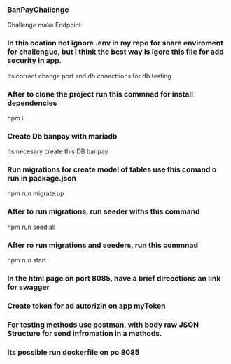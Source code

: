 ### BanPayChallenge
Challenge  make Endpoint

### In  this ocation  not  ignore .env  in my  repo for share enviroment for  challengue, but  I think  the  best  way  is  igore this file for  add security  in app.

Its correct  change  port  and db conecttions  for db  testing

### After  to  clone  the project run this  commnad  for  install dependencies
npm i 

### Create  Db banpay  with  mariadb
Its  necesary  create  this  DB  banpay

### Run  migrations  for  create model  of  tables use  this comand o run in package.json
npm run  migrate:up  

### After  to run migrations,  run seeder  withs  this  command
npm run seed:all

### After  ro  run migrations  and  seeders, run this  commnad
npm run start

### In the  html  page  on port 8085, have  a  brief direcctions  an  link for  swagger

### Create token for  ad autorizin  on app myToken

### For  testing  methods  use  postman, with  body  raw  JSON Structure for send  infromation  in a methods.

### Its possible  run dockerfile on po 8085




 
